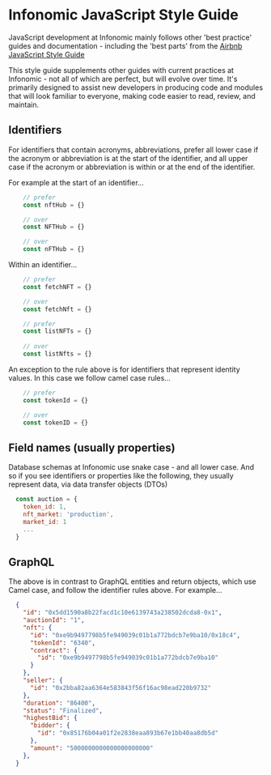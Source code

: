 # Infonomic JavaScript Style Guide

JavaScript development at Infonomic mainly follows other 'best practice' guides and documentation - including the 'best parts' from the [Airbnb JavaScript Style Guide](https://github.com/airbnb/javascript) 

This style guide supplements other guides with current practices at Infonomic - not all of which are perfect, but will evolve over time. It's primarily designed to assist new developers in producing code and modules that will look familiar to everyone, making code easier to read, review, and maintain.

## Identifiers

For identifiers that contain acronyms, abbreviations, prefer all lower case if the acronym or abbreviation is at the start of the identifier, and all upper case if the acronym or abbreviation is within or at the end of the identifier.

For example at the start of an identifier...

```js
    // prefer
    const nftHub = {}

    // over
    const NFTHub = {}

    // over
    const nFTHub = {}
```
Within an identifier...

```js
    // prefer
    const fetchNFT = {}

    // over
    const fetchNft = {}
```

```js
    // prefer
    const listNFTs = {}
    
    // over
    const listNfts = {}
```

An exception to the rule above is for identifiers that represent identity values. In this case we follow camel case rules...

```js
    // prefer
    const tokenId = {}

    // over
    const tokenID = {}
```

## Field names (usually properties)

Database schemas at Infonomic use snake case - and all lower case. And so if you see identifiers or properties like the following, they usually represent data, via data transfer objects (DTOs)

```js
  const auction = {
    token_id: 1,
    nft_market: 'production',
    market_id: 1
    ...
  }

```

## GraphQL

The above is in contrast to GraphQL entities and return objects, which use Camel case, and follow the identifier rules above. For example...

```json
  {
    "id": "0x5dd1590a8b22facd1c10e6139743a238502dcda8-0x1",
    "auctionId": "1",
    "nft": {
      "id": "0xe9b9497798b5fe949039c01b1a772bdcb7e9ba10/0x18c4",
      "tokenId": "6340",
      "contract": {
        "id": "0xe9b9497798b5fe949039c01b1a772bdcb7e9ba10"
      }
    },
    "seller": {
      "id": "0x2bba82aa6364e583843f56f16ac98ead220b9732"
    },
    "duration": "86400",
    "status": "Finalized",
    "highestBid": {
      "bidder": {
        "id": "0x85176b04a01f2e2838eaa893b67e1bb40aa8db5d"
      },
      "amount": "5000000000000000000000"
    },
  }
```


